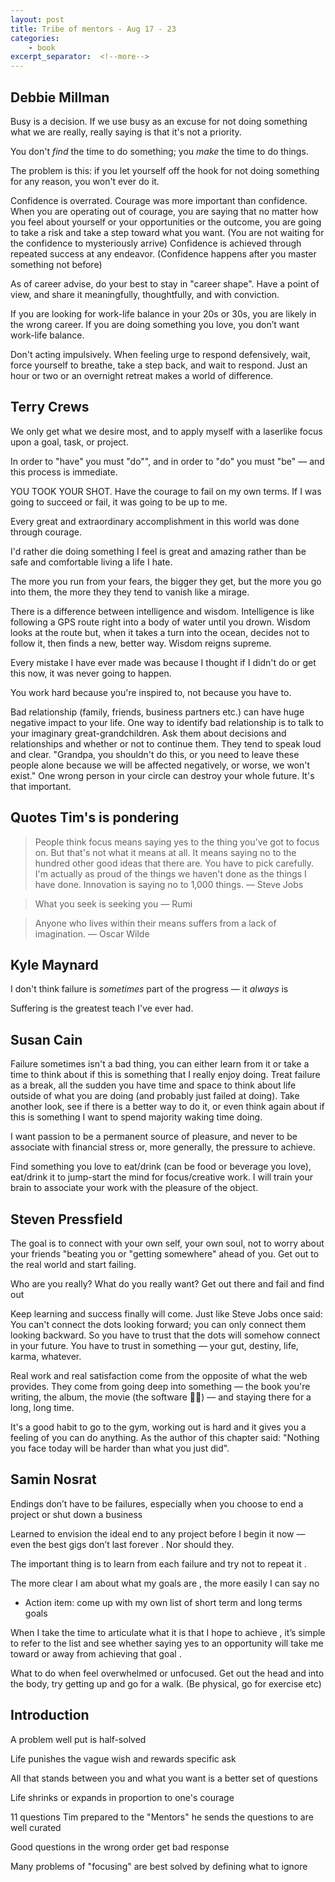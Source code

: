 ```yaml
---
layout: post
title: Tribe of mentors - Aug 17 - 23
categories:
    - book
excerpt_separator:  <!--more-->
---
```


## Debbie Millman

Busy is a decision. If we use busy as an excuse for not doing something what we are really, really saying is that it's not a priority.

You don't *find*  the time to do something; you *make*  the time to do things.

The problem is this: if you let yourself off the hook for not doing something for any reason, you won't ever do it.

Confidence is overrated. Courage was more important than confidence. When you are operating out of courage, you are saying that no matter how you feel about yourself or your opportunities or the outcome, you are going to take a risk and take a step toward what you want. (You are not waiting for the confidence to mysteriously arrive) Confidence is achieved through repeated success at any endeavor. (Confidence happens after you master something not before)

As of career advise, do your best to stay in "career shape". Have a point of view, and share it meaningfully, thoughtfully, and with conviction.

If you are looking for work-life balance in your 20s or 30s, you are likely in the wrong career. If you are doing something you love, you don’t want work-life balance.

Don't acting impulsively. When feeling urge to respond defensively, wait, force yourself to breathe, take a step back, and wait to respond. Just an hour or two or an overnight retreat makes a world of difference.

## Terry Crews

We only get what we desire most, and to apply myself with a laserlike focus upon a goal, task, or project.

In order to "have" you must "do"", and in order to "do" you must "be" — and this process is immediate.

YOU TOOK YOUR SHOT. Have the courage to fail on my own terms. If I was going to succeed or fail, it was going to be up to me.

Every great and extraordinary accomplishment in this world was done through courage.

I'd rather die doing something I feel is great and amazing rather than be safe and comfortable living a life I hate.

The more you run from your fears, the bigger they get, but the more you go into them, the more they they tend to vanish like a mirage.

There is a difference between intelligence and wisdom. Intelligence is like following a GPS route right into a body of water until you drown. Wisdom looks at the route but, when it takes a turn into the ocean, decides not to follow it, then finds a new, better way. Wisdom reigns supreme.

Every mistake I have ever made was because I thought if I didn't do or get this now, it was never going to happen.

You work hard because you're inspired to, not because you have to.

Bad relationship (family, friends, business partners etc.) can have huge negative impact to your life. One way to identify bad relationship is to talk to your imaginary great-grandchildren. Ask them about decisions and relationships and whether or not to continue them. They tend to speak loud and clear. "Grandpa, you shouldn't do this, or you need to leave these people alone because we will be affected negatively, or worse, we won't exist." One wrong person in your circle can destroy your whole future. It's that important.

## Quotes Tim's is pondering

> People think focus means saying yes to the thing you've got to focus on. But that's not what it means at all. It means saying no to the hundred other good ideas that there are. You have to pick carefully. I'm actually as proud of the things we haven't done as the things I have done. Innovation is saying no to 1,000 things. — Steve Jobs

> What you seek is seeking you — Rumi

> Anyone who lives within their means suffers from a lack of imagination. — Oscar Wilde

## Kyle Maynard

I don't think failure is *sometimes*  part of the progress — it *always* is

Suffering is the greatest teach I've ever had.

## Susan Cain

Failure sometimes isn't a bad thing, you can either learn from it or take a time to think about if this is something that I really enjoy doing. Treat failure as a break, all the sudden you have time and space to think about life outside of what you are doing (and probably just failed at doing). Take another look, see if there is a better way to do it, or even think again about if this is something I want to spend majority waking time doing.

I want passion to be a permanent source of pleasure, and never to be associate with financial stress or, more generally, the pressure to achieve.

Find something you love to eat/drink (can be food or beverage you love), eat/drink it to jump-start the mind for focus/creative work. I will train your brain to associate your work with the pleasure of the object.

## Steven Pressfield

The goal is to connect with your own self, your own soul, not to worry about your friends "beating you or "getting somewhere" ahead of you. Get out to the real world and start failing.

Who are you really? What do you really want? Get out there and fail and find out

Keep learning and success finally will come. Just like Steve Jobs once said: You can't connect the dots looking forward; you can only connect them looking backward. So you have to trust that the dots will somehow connect in your future. You have to trust in something — your gut, destiny, life, karma, whatever.

Real work and real satisfaction come from the opposite of what the web provides. They come from going deep into something — the book you're writing, the album, the movie (the software ✌🏼) — and staying there for a long, long time.

It's a good habit to go to the gym, working out is hard and it gives you a feeling of you can do anything. As the author of this chapter said: "Nothing you face today will be harder than what you just did".

## Samin Nosrat

Endings don’t have to be failures, especially when you choose to end a project or shut down a business

Learned to envision the ideal end to any project before I begin it now — even the best gigs don’t last forever . Nor should they.

The important thing is to learn from each failure and try not to repeat it .

The more clear I am about what my goals are , the more easily I can say no

- Action item: come up with my own list of short term and long terms goals

When I take the time to articulate what it is that I hope to achieve , it’s simple to refer to the list and see whether saying yes to an opportunity will take me toward or away from achieving that goal .

What to do when feel overwhelmed or unfocused. Get out the head and into the body, try getting up and go for a walk. (Be physical, go for exercise etc)

## Introduction

A problem well put is half-solved

Life punishes the vague wish and rewards specific ask

All that stands between you and what you want is a better set of questions

Life shrinks or expands in proportion to one's courage

11 questions Tim prepared to the "Mentors" he sends the questions to are well curated

Good questions in the wrong order get bad response

Many problems of "focusing" are best solved by defining what to ignore